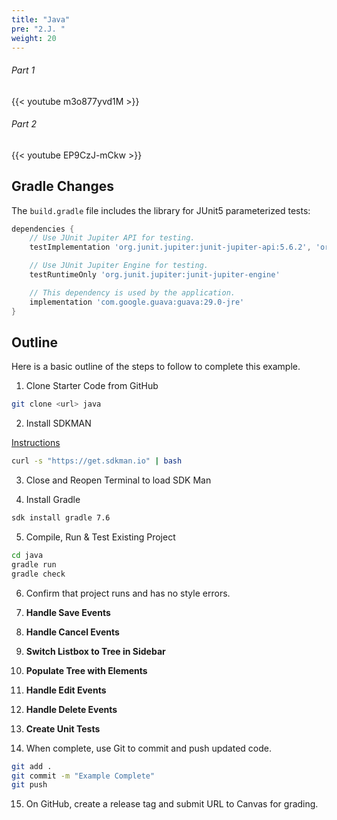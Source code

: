 ```yaml
---
title: "Java"
pre: "2.J. "
weight: 20
---
```


###### Part 1

{{< youtube m3o877yvd1M  >}}

###### Part 2

{{< youtube EP9CzJ-mCkw  >}}

## Gradle Changes

The `build.gradle` file includes the library for JUnit5 parameterized tests:

```groovy
dependencies {
    // Use JUnit Jupiter API for testing.
    testImplementation 'org.junit.jupiter:junit-jupiter-api:5.6.2', 'org.hamcrest:hamcrest:2.2', 'org.junit.jupiter:junit-jupiter-params'

    // Use JUnit Jupiter Engine for testing.
    testRuntimeOnly 'org.junit.jupiter:junit-jupiter-engine'

    // This dependency is used by the application.
    implementation 'com.google.guava:guava:29.0-jre'
}
```

## Outline

Here is a basic outline of the steps to follow to complete this example.

1. Clone Starter Code from GitHub

```bash
git clone <url> java
```

2. Install SDKMAN

[Instructions](https://sdkman.io/install)

```bash
curl -s "https://get.sdkman.io" | bash
```

3. Close and Reopen Terminal to load SDK Man

4. Install Gradle

```bash
sdk install gradle 7.6
```

5. Compile, Run & Test Existing Project

```bash
cd java
gradle run
gradle check
```

6. Confirm that project runs and has no style errors. 

7. **Handle Save Events** 
8. **Handle Cancel Events** 
9. **Switch Listbox to Tree in Sidebar**
10. **Populate Tree with Elements**
11. **Handle Edit Events**
12. **Handle Delete Events**
13. **Create Unit Tests**

14. When complete, use Git to commit and push updated code. 

```bash
git add .
git commit -m "Example Complete"
git push
```

15. On GitHub, create a release tag and submit URL to Canvas for grading. 